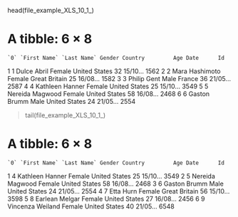 head(file_example_XLS_10_1_)
# A tibble: 6 × 8
    `0` `First Name` `Last Name` Gender Country         Age Date      Id
  <dbl> <chr>        <chr>       <chr>  <chr>         <dbl> <chr>  <dbl>
1     1 Dulce        Abril       Female United States    32 15/10…  1562
2     2 Mara         Hashimoto   Female Great Britain    25 16/08…  1582
3     3 Philip       Gent        Male   France           36 21/05…  2587
4     4 Kathleen     Hanner      Female United States    25 15/10…  3549
5     5 Nereida      Magwood     Female United States    58 16/08…  2468
6     6 Gaston       Brumm       Male   United States    24 21/05…  2554
> tail(file_example_XLS_10_1_)
# A tibble: 6 × 8
    `0` `First Name` `Last Name` Gender Country         Age Date      Id
  <dbl> <chr>        <chr>       <chr>  <chr>         <dbl> <chr>  <dbl>
1     4 Kathleen     Hanner      Female United States    25 15/10…  3549
2     5 Nereida      Magwood     Female United States    58 16/08…  2468
3     6 Gaston       Brumm       Male   United States    24 21/05…  2554
4     7 Etta         Hurn        Female Great Britain    56 15/10…  3598
5     8 Earlean      Melgar      Female United States    27 16/08…  2456
6     9 Vincenza     Weiland     Female United States    40 21/05…  6548
> 